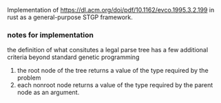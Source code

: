 Implementation of https://dl.acm.org/doi/pdf/10.1162/evco.1995.3.2.199 in rust as a general-purpose STGP framework. 

### notes for implementation

the definition of what consitutes a legal parse tree has a few additional criteria beyond standard genetic programming
1. the root node of the tree returns a value of the type required by the problem
2. each nonroot node returns a value of the type required by the parent node as an argument.